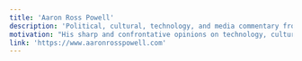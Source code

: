 ```yaml
---
title: 'Aaron Ross Powell'
description: 'Political, cultural, technology, and media commentary from a philosophical and radical liberal perspective.'
motivation: "His sharp and confrontative opinions on technology, culture, and politics challenge conventional wisdom and provoke thought. Powell's work is characterized by its depth and willingness to tackle complex issues head-on."
link: 'https://www.aaronrosspowell.com'
---
```

